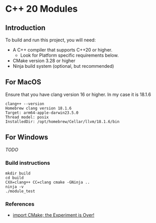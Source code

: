 
# C++ 20 Modules

## Introduction

To build and run this project, you will need:

- A C++ compiler that supports C++20 or higher.
  - Look for Platform specific requirements below.
- CMake version 3.28 or higher
- Ninja build system (optional, but recommended)

## For MacOS

Ensure that you have clang version 16 or higher. In my case it is 18.1.6

```
clang++ --version
Homebrew clang version 18.1.6
Target: arm64-apple-darwin23.5.0
Thread model: posix
InstalledDir: /opt/homebrew/Cellar/llvm/18.1.6/bin
```

## For Windows

*TODO*
### Build instructions

```
mkdir build
cd build
CXX=clang++ CC=clang cmake -GNinja ..
ninja -v
./module_test
```

### References

- [import CMake; the Experiment is Over!](https://www.kitware.com/import-cmake-the-experiment-is-over/)
